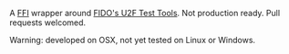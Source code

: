 A [FFI](https://github.com/node-ffi/node-ffi) wrapper around [FIDO's U2F Test Tools](https://github.com/fido-alliance/google-u2f-ref-code/tree/master/u2f-tests/HID). Not production ready. Pull requests welcomed.

Warning: developed on OSX, not yet tested on Linux or Windows.